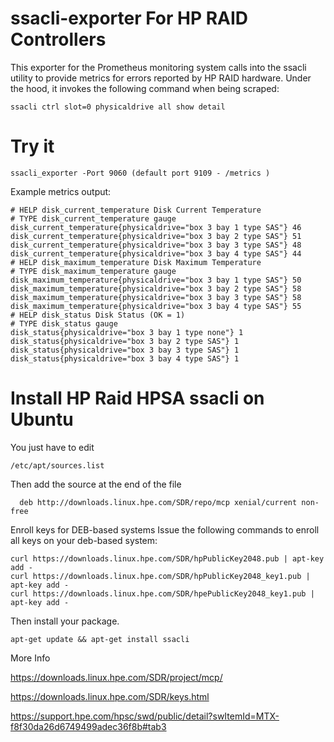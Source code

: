 # ssacli-exporter For HP RAID Controllers
This exporter for the Prometheus monitoring system calls into the ssacli utility to provide metrics for errors reported by HP RAID hardware. Under the hood, it invokes the following command when being scraped:

```
ssacli ctrl slot=0 physicaldrive all show detail
```

# Try it

```
ssacli_exporter -Port 9060 (default port 9109 - /metrics )
```

Example metrics output:

```
# HELP disk_current_temperature Disk Current Temperature
# TYPE disk_current_temperature gauge
disk_current_temperature{physicaldrive="box 3 bay 1 type SAS"} 46
disk_current_temperature{physicaldrive="box 3 bay 2 type SAS"} 51
disk_current_temperature{physicaldrive="box 3 bay 3 type SAS"} 48
disk_current_temperature{physicaldrive="box 3 bay 4 type SAS"} 44
# HELP disk_maximum_temperature Disk Maximum Temperature
# TYPE disk_maximum_temperature gauge
disk_maximum_temperature{physicaldrive="box 3 bay 1 type SAS"} 50
disk_maximum_temperature{physicaldrive="box 3 bay 2 type SAS"} 58
disk_maximum_temperature{physicaldrive="box 3 bay 3 type SAS"} 58
disk_maximum_temperature{physicaldrive="box 3 bay 4 type SAS"} 55
# HELP disk_status Disk Status (OK = 1)
# TYPE disk_status gauge
disk_status{physicaldrive="box 3 bay 1 type none"} 1
disk_status{physicaldrive="box 3 bay 2 type SAS"} 1
disk_status{physicaldrive="box 3 bay 3 type SAS"} 1
disk_status{physicaldrive="box 3 bay 4 type SAS"} 1
```

# Install HP Raid HPSA ssacli on Ubuntu

You just have to edit

```
/etc/apt/sources.list
```

Then add the source at the end of the file

```
  deb http://downloads.linux.hpe.com/SDR/repo/mcp xenial/current non-free

```

Enroll keys for DEB-based systems
Issue the following commands to enroll all keys on your deb-based system:

```
curl https://downloads.linux.hpe.com/SDR/hpPublicKey2048.pub | apt-key add -
curl https://downloads.linux.hpe.com/SDR/hpPublicKey2048_key1.pub | apt-key add -
curl https://downloads.linux.hpe.com/SDR/hpePublicKey2048_key1.pub | apt-key add -
```
Then install your package.

```
apt-get update && apt-get install ssacli

```

More Info 

https://downloads.linux.hpe.com/SDR/project/mcp/

https://downloads.linux.hpe.com/SDR/keys.html

https://support.hpe.com/hpsc/swd/public/detail?swItemId=MTX-f8f30da26d6749499adec36f8b#tab3

